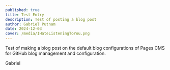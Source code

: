 ```yaml
---
published: true
title: Test Entry
description: Test of posting a blog post
author: Gabriel Putnam
date: 2024-12-03
cover: /media/IHateListeningToYou.png
---
```

Test of making a blog post on the default blog configurations of Pages CMS for GitHub blog management and configuration.

Gabriel
